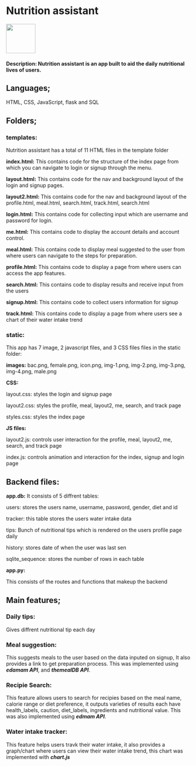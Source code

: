 # **Nutrition assistant**
<img src="https://res.cloudinary.com/dufdl1zxp/image/upload/v1702123395/give-me-an-onion-and-tomato-logo_1_wzn4b3.png" height="80" width="80" align="center">

#### Description: Nutrition assistant is an app built to aid the daily nutritional lives of users.

## Languages;

HTML, CSS, JavaScript, flask and SQL

## Folders;

### templates:
Nutrition assistant has a total of 11 HTML files in the template folder

**index.html:**
This contains code for the structure of the index page from which you can navigate to login or signup through the menu.

**layout.html:**
This contains code for the nav and background layout of the login and signup pages.

**layout2.html:**
This contains code for the nav and background layout of the profile.html, meal.html, search.html, track.html, search.html

**login.html:**
This contains code for collecting input which are username and password for login.

**me.html:**
This contains code to display the account details and account control.

**meal.html:**
This contains code to display meal suggested to the user from where users can navigate to the steps for preparation.

**profile.html:**
This contains code to display a page from where users can access the app features.

**search.html:**
This contains code to display results and receive input from the users

**signup.html:**
This contains code to collect users information for signup

**track.html:**
This contains code to display a page from where users see a chart of their water intake trend


### static:
This app has 7 image, 2 javascript files, and 3 CSS files files in the static folder:

**images:**
bac.png, female.png, icon.png, img-1.png, img-2.png, img-3.png, img-4.png, male.png

**CSS:**

layout.css: styles the login and signup page

layout2.css: styles the profile, meal, layout2, me, search, and track page

styles.css: styles the index page

**JS files:**

layout2.js: controls user interaction for the profile, meal, layout2, me, search, and track page

index.js: controls animation and interaction for the index, signup and login page


## Backend files:

**app.db:**
It consists of 5 diffrent tables:

users: stores the users name, username, password, gender, diet and id

tracker: this table stores the users water intake data

tips: Bunch of nutritional tips which is rendered on the users profile page daily

history: stores date of when the user was last sen

sqlite_sequence: stores the number of rows in each table

**app.py:**

This consists of the routes and functions that makeup the backend



## Main features;

### Daily tips:
Gives diffrent nutritional tip each day

### Meal suggestion:
This suggests meals to the user based on the data inputed on signup, It also provides a link to get preparation process. This was implemented using ***edamam API***, and ***themealDB API***.

### Recipie Search:
This feature allows users to search for recipies based on the meal name, calorie range or diet preference, it outputs varieties of results each have health_labels, caution, diet_labels, ingredients and nutritional value. This was also implemented using ***edmam API***.

### Water intake tracker:
This feature helps users travk their water intake, it also provides a graph/chart where users can view their water intake trend, this chart was implemented with ***chart.js***
